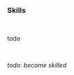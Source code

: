 <!-- no index -->

### Skills

<br>

todo

<br>

*todo: become skilled*
<!-- LAST EDITED 1699421835 LAST EDITED-->